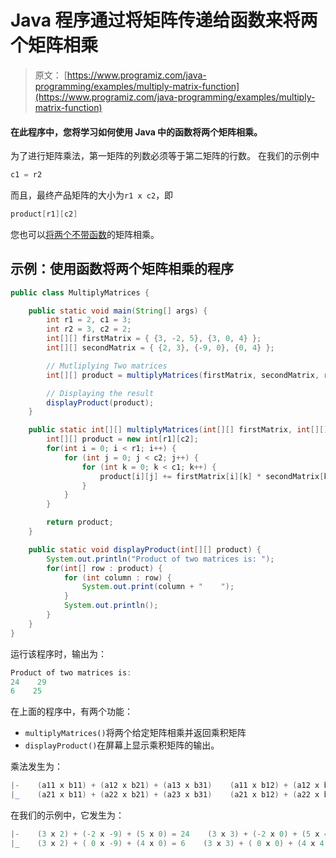 # Java 程序通过将矩阵传递给函数来将两个矩阵相乘

> 原文： [https://www.programiz.com/java-programming/examples/multiply-matrix-function](https://www.programiz.com/java-programming/examples/multiply-matrix-function)

#### 在此程序中，您将学习如何使用 Java 中的函数将两个矩阵相乘。

为了进行矩阵乘法，第一矩阵的列数必须等于第二矩阵的行数。 在我们的示例中

```java
c1 = r2
```

而且，最终产品矩阵的大小为`r1 x c2`，即

```java
product[r1][c2]
```

您也可以[将两个不带函数](/java-programming/examples/multiply-matrix "multiply two matrices without functions")的矩阵相乘。

## 示例：使用函数将两个矩阵相乘的程序

```java
public class MultiplyMatrices {

    public static void main(String[] args) {
        int r1 = 2, c1 = 3;
        int r2 = 3, c2 = 2;
        int[][] firstMatrix = { {3, -2, 5}, {3, 0, 4} };
        int[][] secondMatrix = { {2, 3}, {-9, 0}, {0, 4} };

        // Mutliplying Two matrices
        int[][] product = multiplyMatrices(firstMatrix, secondMatrix, r1, c1, c2);

        // Displaying the result
        displayProduct(product);
    }

    public static int[][] multiplyMatrices(int[][] firstMatrix, int[][] secondMatrix, int r1, int c1, int c2) {
        int[][] product = new int[r1][c2];
        for(int i = 0; i < r1; i++) {
            for (int j = 0; j < c2; j++) {
                for (int k = 0; k < c1; k++) {
                    product[i][j] += firstMatrix[i][k] * secondMatrix[k][j];
                }
            }
        }

        return product;
    }

    public static void displayProduct(int[][] product) {
        System.out.println("Product of two matrices is: ");
        for(int[] row : product) {
            for (int column : row) {
                System.out.print(column + "    ");
            }
            System.out.println();
        }
    }
}
```

运行该程序时，输出为：

```java
Product of two matrices is:
24    29    
6    25 
```

在上面的程序中，有两个功能：

*   `multiplyMatrices()`将两个给定矩阵相乘并返回乘积矩阵
*   `displayProduct()`在屏幕上显示乘积矩阵的输出。

乘法发生为：

```java
|-    (a11 x b11) + (a12 x b21) + (a13 x b31)    (a11 x b12) + (a12 x b22) + (a13 x b32)    -|
|_    (a21 x b11) + (a22 x b21) + (a23 x b31)    (a21 x b12) + (a22 x b22) + (a23 x b32)    _|

```

在我们的示例中，它发生为：

```java
|-    (3 x 2) + (-2 x -9) + (5 x 0) = 24    (3 x 3) + (-2 x 0) + (5 x 4) = 29    -|
|_    (3 x 2) + ( 0 x -9) + (4 x 0) = 6    (3 x 3) + ( 0 x 0) + (4 x 4) = 25    _|

```